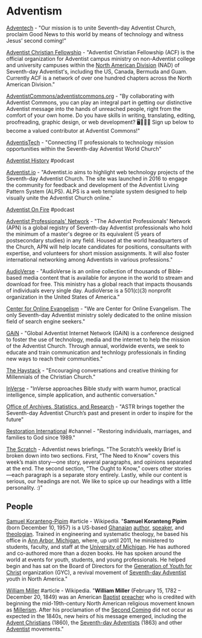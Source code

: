 # Adventism

[Adventech](https://adventech.io/) - "Our mission is to unite Seventh-day Adventist Church, proclaim Good News to this world by means of technology and witness Jesus’ second coming!"

[Adventist Christian Fellowship](http://acflink.org/) - "Adventist Christian Fellowship \(ACF\) is the official organization for Adventist campus ministry on non-Adventist college and university campuses within the [North American Division](http://nadadventist.org/) \(NAD\) of Seventh-day Adventist's, including the US, Canada, Bermuda and Guam. Currently ACF is a network of over one hundred chapters across the North American Division."

[AdventistCommons/adventistcommons.org](https://github.com/AdventistCommons/adventistcommons.org) - "By collaborating with Adventist Commons, you can play an integral part in getting our distinctive Adventist message into the hands of unreached people, right from the comfort of your own home. Do you have skills in writing, translating, editing, proofreading, graphic design, or web development? 🖥📝🎨😀 Sign up below to become a valued contributor at Adventist Commons!"

[AdventisTech](https://adventistech.org/) - "Connecting IT professionals to technology mission opportunities within the Seventh-day Adventist World Church"

[Adventist History](http://adventisthistorypodcast.org/) \#podcast

[Adventist.io](https://www.adventist.io/) - "Adventist.io aims to highlight web technology projects of the Seventh-day Adventist Church. The site was launched in 2016 to engage the community for feedback and development of the Adventist Living Pattern System \(ALPS\). ALPS is a web template system designed to help visually unite the Adventist Church online."

[Adventist On Fire](https://aofire.org/) \#podcast

[Adventist Professionals' Network](https://apn.adventist.org/home.asp) - "The Adventist Professionals' Network \(APN\) is a global registry of Seventh-day Adventist professionals who hold the minimum of a master's degree or its equivalent \(5 years of postsecondary studies\) in any field. Housed at the world headquarters of the Church, APN will help locate candidates for positions, consultants with expertise, and volunteers for short mission assignments. It will also foster international networking among Adventists in various professions."

[AudioVerse](https://www.audioverse.org/english/) - "AudioVerse is an online collection of thousands of Bible-based media content that is available for anyone in the world to stream and download for free. This ministry has a global reach that impacts thousands of individuals every single day. AudioVerse is a 501\(c\)\(3\) nonprofit organization in the United States of America."

[Center for Online Evangelism](https://www.centerforonlineevangelism.org/) - "We are Center for Online Evangelism. The only Seventh-day Adventist ministry solely dedicated to the online mission field of search engine seekers."

[GAiN](https://gain.adventist.org/) - "Global Adventist Internet Network \(GAiN\) is a conference designed to foster the use of technology, media and the internet to help the mission of the Adventist Church. Through annual, worldwide events, we seek to educate and train communication and technlogy professionals in finding new ways to reach their communities."

[The Haystack](https://www.thehaystack.org/) - "Encouraging conversations and creative thinking for Millennials of the Christian Church."

[InVerse](https://www.hopetv.org/inverse) - "InVerse approaches Bible study with warm humor, practical intelligence, simple application, and authentic conversation."

[Office of Archives, Statistics, and Research](https://www.adventistarchives.org/) - "ASTR brings together the Seventh-day Adventist Church’s past and present in order to inspire for the future"

[Restoration International](https://www.youtube.com/c/RestorationInternational) \#channel - "Restoring individuals, marriages, and families to God since 1989."

[The Scratch](https://thescratchnews.com/) - Adventist news briefings. "The Scratch’s weekly Brief is broken down into two sections. First, “The Need to Know” covers this week’s main story—one story, several paragraphs, and opinions separated at the end. The second section, “The Ought to Know,” covers other stories—each paragraph is a separate story entirely. Lastly, while our content is serious, our headings are not. We like to spice up our headings with a little personality. :\)" 

## People

[Samuel Koranteng-Pipim](https://en.wikipedia.org/wiki/Samuel_Koranteng-Pipim#Resignation,_rape_allegations,re-baptism_and_disfellowship) \#article - Wikipedia. "**Samuel Koranteng Pipim** \(born December 10, 1957\) is a US-based [Ghanaian](https://en.wikipedia.org/wiki/Ghanaian) [author](https://en.wikipedia.org/wiki/Author), [speaker](https://en.wikipedia.org/wiki/Public_speaker), and [theologian](https://en.wikipedia.org/wiki/Theologian). Trained in engineering and systematic theology, he based his office in [Ann Arbor, Michigan](https://en.wikipedia.org/wiki/Ann_Arbor,_Michigan), where, up until 2011, he ministered to students, faculty, and staff at the [University of Michigan](https://en.wikipedia.org/wiki/University_of_Michigan). He has authored and co-authored more than a dozen books. He has spoken around the world at events for youth, students, and young professionals. He helped begin and has sat on the Board of Directors for the [Generation of Youth for Christ](https://en.wikipedia.org/wiki/Generation_of_Youth_for_Christ) organization \(GYC\), a revival movement of [Seventh-day Adventist](https://en.wikipedia.org/wiki/Seventh-day_Adventist) youth in North America."

[William Miller](https://en.wikipedia.org/wiki/William_Miller_%28preacher%29) \#article - Wikipedia. "**William Miller** \(February 15, 1782 – December 20, 1849\) was an American [Baptist](https://en.wikipedia.org/wiki/Baptists) [preacher](https://en.wikipedia.org/wiki/Preacher) who is credited with beginning the mid-19th-century North American religious movement known as [Millerism](https://en.wikipedia.org/wiki/Millerism). After his proclamation of the [Second Coming](https://en.wikipedia.org/wiki/Second_Coming) did not occur as expected in the 1840s, new heirs of his message emerged, including the [Advent Christians](https://en.wikipedia.org/wiki/Advent_Christian_Church) \(1860\), the [Seventh-day Adventists](https://en.wikipedia.org/wiki/Seventh-day_Adventist_Church) \(1863\) and other [Adventist](https://en.wikipedia.org/wiki/Adventist) movements."





